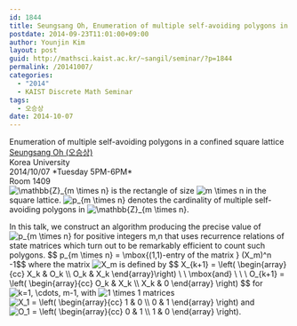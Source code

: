 ```yaml
---
id: 1844
title: Seungsang Oh, Enumeration of multiple self-avoiding polygons in a confined square lattice
postdate: 2014-09-23T11:01:00+09:00
author: Younjin Kim
layout: post
guid: http://mathsci.kaist.ac.kr/~sangil/seminar/?p=1844
permalink: /20141007/
categories:
  - "2014"
  - KAIST Discrete Math Seminar
tags:
  - 오승상
date: 2014-10-07
---
```

<div class="talk">
  Enumeration of multiple self-avoiding polygons in a confined square lattice
</div>

<div class="speaker">
  <a href="http://elie.korea.ac.kr/~soh/"> Seungsang Oh (오승상) </a><br /> Korea University
</div>

<div class="date">
  2014/10/07 *Tuesday 5PM-6PM*<br /> Room 1409
</div>

<div class="abstract">
  <img src='http://s0.wp.com/latex.php?latex=%5Cmathbb%7BZ%7D_%7Bm+%5Ctimes+n%7D&#038;bg=ffffff&#038;fg=000000&#038;s=0' alt='\mathbb{Z}_{m \times n}' title='\mathbb{Z}_{m \times n}' class='latex' /> is the rectangle of size <img src='http://s0.wp.com/latex.php?latex=m+%5Ctimes+n&#038;bg=ffffff&#038;fg=000000&#038;s=0' alt='m \times n' title='m \times n' class='latex' /> in the square lattice. <img src='http://s0.wp.com/latex.php?latex=p_%7Bm+%5Ctimes+n%7D&#038;bg=ffffff&#038;fg=000000&#038;s=0' alt='p_{m \times n}' title='p_{m \times n}' class='latex' /> denotes the cardinality of multiple self-avoiding polygons in <img src='http://s0.wp.com/latex.php?latex=%5Cmathbb%7BZ%7D_%7Bm+%5Ctimes+n%7D&#038;bg=ffffff&#038;fg=000000&#038;s=0' alt='\mathbb{Z}_{m \times n}' title='\mathbb{Z}_{m \times n}' class='latex' />. </p> 
  
  <p>
    In this talk, we construct an algorithm producing the precise value of <img src='http://s0.wp.com/latex.php?latex=p_%7Bm+%5Ctimes+n%7D&#038;bg=ffffff&#038;fg=000000&#038;s=0' alt='p_{m \times n}' title='p_{m \times n}' class='latex' /> for positive integers m,n that uses recurrence relations of state matrices which turn out to be remarkably efficient to count such polygons. $$ p_{m \times n} = \mbox{(1,1)-entry of the matrix } (X_m)^n -1$$ where the matrix <img src='http://s0.wp.com/latex.php?latex=X_m&#038;bg=ffffff&#038;fg=000000&#038;s=0' alt='X_m' title='X_m' class='latex' /> is defined by $$ X_{k+1} = \left( \begin{array}{cc} X_k & O_k \\ O_k & X_k \end{array}\right) \ \ \mbox{and} \ \ \ O_{k+1} = \left( \begin{array}{cc} O_k & X_k \\ X_k & 0 \end{array} \right) $$ for <img src='http://s0.wp.com/latex.php?latex=k%3D1%2C+%5Ccdots%2C+m-1&#038;bg=ffffff&#038;fg=000000&#038;s=0' alt='k=1, \cdots, m-1' title='k=1, \cdots, m-1' class='latex' />, with <img src='http://s0.wp.com/latex.php?latex=1+%5Ctimes+1&#038;bg=ffffff&#038;fg=000000&#038;s=0' alt='1 \times 1' title='1 \times 1' class='latex' /> matrices <img src='http://s0.wp.com/latex.php?latex=X_1+%3D+%5Cleft%28+%5Cbegin%7Barray%7D%7Bcc%7D+1+%26+0+%5C%5C+0+%26+1+%5Cend%7Barray%7D+%5Cright%29&#038;bg=ffffff&#038;fg=000000&#038;s=0' alt='X_1 = \left( \begin{array}{cc} 1 & 0 \\ 0 & 1 \end{array} \right)' title='X_1 = \left( \begin{array}{cc} 1 & 0 \\ 0 & 1 \end{array} \right)' class='latex' /> and <img src='http://s0.wp.com/latex.php?latex=O_1+%3D+%5Cleft%28+%5Cbegin%7Barray%7D%7Bcc%7D+0+%26+1+%5C%5C+1+%26+0+%5Cend%7Barray%7D+%5Cright%29&#038;bg=ffffff&#038;fg=000000&#038;s=0' alt='O_1 = \left( \begin{array}{cc} 0 & 1 \\ 1 & 0 \end{array} \right)' title='O_1 = \left( \begin{array}{cc} 0 & 1 \\ 1 & 0 \end{array} \right)' class='latex' />.
  </p>
</div>